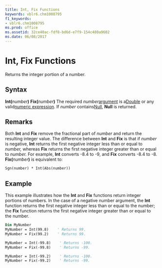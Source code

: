 ```yaml
---
title: Int, Fix Functions
keywords: vblr6.chm1008795
f1_keywords:
- vblr6.chm1008795
ms.prod: office
ms.assetid: 32ce40ac-fdf8-bd6d-e7f9-154c480a9602
ms.date: 06/08/2017
---
```



# Int, Fix Functions



Returns the integer portion of a number.

## Syntax

**Int(**_number_**)**
 **Fix(**_number_**)**
The required  _number_[argument](../../Glossary/vbe-glossary.md) is a[Double](../../Glossary/vbe-glossary.md) or any valid[numeric expression](../../Glossary/vbe-glossary.md). If  _number_ contains[Null](../../Glossary/vbe-glossary.md),  **Null** is returned.

## Remarks

Both  **Int** and **Fix** remove the fractional part of _number_ and return the resulting integer value.
The difference between  **Int** and **Fix** is that if _number_ is negative, **Int** returns the first negative integer less than or equal to _number,_ whereas **Fix** returns the first negative integer greater than or equal to _number._ For example, **Int** converts -8.4 to -9, and **Fix** converts -8.4 to -8.
 **Fix(**_number_**)** is equivalent to:



```vb
Sgn(number) * Int(Abs(number))

```


## Example

This example illustrates how the  **Int** and **Fix** functions return integer portions of numbers. In the case of a negative number argument, the **Int** function returns the first negative integer less than or equal to the number; the **Fix** function returns the first negative integer greater than or equal to the number.


```vb
Dim MyNumber
MyNumber = Int(99.8)    ' Returns 99.
MyNumber = Fix(99.2)    ' Returns 99.

MyNumber = Int(-99.8)    ' Returns -100.
MyNumber = Fix(-99.8)    ' Returns -99.

MyNumber = Int(-99.2)    ' Returns -100.
MyNumber = Fix(-99.2)    ' Returns -99.


```



